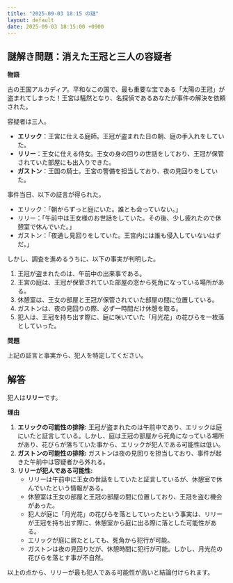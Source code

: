 ```yaml
---
title: "2025-09-03 18:15 の謎"
layout: default
date: 2025-09-03 18:15:00 +0900
---
```

## 謎解き問題：消えた王冠と三人の容疑者

**物語**

古の王国アルカディア。平和なこの国で、最も重要な宝である「太陽の王冠」が盗まれてしまった！王宮は騒然となり、名探偵であるあなたが事件の解決を依頼された。

容疑者は三人。

*   **エリック**：王宮に仕える庭師。王冠が盗まれた日の朝、庭の手入れをしていた。
*   **リリー**：王女に仕える侍女。王女の身の回りの世話をしており、王冠が保管されていた部屋にも出入りできた。
*   **ガストン**：王国の騎士。王宮の警備を担当しており、夜の見回りをしていた。

事件当日、以下の証言が得られた。

*   エリック：「朝からずっと庭にいた。誰とも会っていない。」
*   リリー：「午前中は王女様のお世話をしていた。その後、少し疲れたので休憩室で休んでいた。」
*   ガストン：「夜通し見回りをしていた。王宮内には誰も侵入していないはずだ。」

しかし、調査を進めるうちに、以下の事実が判明した。

1.  王冠が盗まれたのは、午前中の出来事である。
2.  王宮の庭は、王冠が保管されていた部屋の窓から死角になっている場所がある。
3.  休憩室は、王女の部屋と王冠が保管されていた部屋の間に位置している。
4.  ガストンは、夜の見回りの際、必ず一時間だけ休憩を取る。
5.  犯人は、王冠を持ち出す際に、庭に咲いていた「月光花」の花びらを一枚落としていった。

**問題**

上記の証言と事実から、犯人を特定してください。

## 解答

犯人は**リリー**です。

**理由**

1.  **エリックの可能性の排除:** 王冠が盗まれたのは午前中であり、エリックは庭にいたと証言している。しかし、庭は王冠の部屋から死角になっている場所があり、花びらが落ちていた事から、エリックが犯人である可能性は低い。
2.  **ガストンの可能性の排除:** ガストンは夜の見回りを担当しており、事件が起きた午前中は容疑者から外れる。
3.  **リリーが犯人である可能性:**
    *   リリーは午前中に王女の世話をしていたと証言しているが、休憩室で休んでいたという情報がある。
    *   休憩室は王女の部屋と王冠の部屋の間に位置しており、王冠を盗む機会があった。
    *   犯人が庭に「月光花」の花びらを落としていったという事実は、リリーが王冠を持ち出す際に、休憩室から庭に出る際に落とした可能性がある。
    *   エリックが庭に居たとしても、死角から犯行が可能。
    *   ガストンは夜の見回りだが、休憩時間に犯行が可能。しかし、月光花の花びらを落とす事が不自然。

以上の点から、リリーが最も犯人である可能性が高いと結論付けられます。
